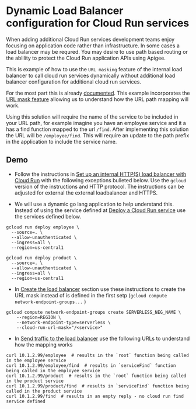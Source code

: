 # Dynamic Load Balancer configuration for Cloud Run services
When adding additional Cloud Run services development teams enjoy focusing on application code rather than infrastructure.  In some cases a load balancer may be requred.  You may desire to use path based routing or the ablility to protect the Cloud Run application APIs using Apigee. 

This is example of how to use the `URL masking` feature of the internal load balancer to call cloud run services dynamically without additional load balancer  configuration for additional cloud run services.

For the most part this is already [documented](https://cloud.google.com/load-balancing/docs/l7-internal/setting-up-l7-internal-serverless). This example incorporates the [URL mask feature](https://cloud.google.com/load-balancing/docs/l7-internal/setting-up-l7-internal-serverless#using-url-mask) allowing us to understand how the URL path mapping will work.

Using this solution will require the name of the service to be included in your URL path, for example imagine you have an employee service and it a has a find function mapped to the url `/find`.  After implementing this solution the URL will be `/employee/find`.  This will require an update to the path prefix in the application to include the service name.

## Demo
* Follow the instructions in [Set up an internal HTTP(S) load balancer with Cloud Run](https://cloud.google.com/load-balancing/docs/l7-internal/setting-up-l7-internal-serverless) with the following exceptions bulleted below.  Use the `gcloud` version of the instructions and HTTP protocol. The instructions can be adjusted for external the external loadbalancer and HTTPS.

* We will use a dynamic go lang application to help understand this. Instead of using the service defined at [Deploy a Cloud Run service](https://cloud.google.com/load-balancing/docs/l7-internal/setting-up-l7-internal-serverless#deploy_serverless_app) use the services defined below.
```
gcloud run deploy employee \
  --source=. \
  --allow-unauthenticated \
  --ingress=all \
  --region=us-central1 

gcloud run deploy product \
  --source=. \
  --allow-unauthenticated \
  --ingress=all \
  --region=us-central1 
```


* In [Create the load balancer](https://cloud.google.com/load-balancing/docs/l7-internal/setting-up-l7-internal-serverless#creating_the_load_balancer) section use these instructions to create the URL mask instead of is defined in the first setp (`gcloud compute network-endpoint-groups...` )
```
gcloud compute network-endpoint-groups create SERVERLESS_NEG_NAME \
    --region=REGION \
    --network-endpoint-type=serverless \
    --cloud-run-url-mask="/<service>"
```

* In [Send traffic to the load balancer](https://cloud.google.com/load-balancing/docs/l7-internal/setting-up-l7-internal-serverless#send_traffic_to_the_load_balancer) use the following URLs to understand how the mapping works
```
curl 10.1.2.99/employee  # results in the `root` function being called in the employee service
curl 10.1.2.99/employee/find  # results in `serviceFind` function being called in the employee service
curl 10.1.2.99/product  # results in the `root` function being called in the product service
curl 10.1.2.99/product/find  # results in `serviceFind` function being called in the product service
curl 10.1.2.99/find  # results in an empty reply - no cloud run find service defined
```

